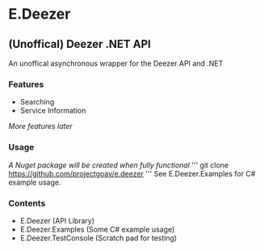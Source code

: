 # E.Deezer
## (Unoffical) Deezer .NET API 
An unoffical asynchronous wrapper for the Deezer API and .NET

### Features
- Searching
- Service Information

*More features later*

### Usage
*A Nuget package will be created when fully functional*
'''
git clone https://github.com/projectgoav/e.deezer
'''
See E.Deezer.Examples for C# example usage.

### Contents
- E.Deezer (API Library)
- E.Deezer.Examples (Some C# example usage)
- E.Deezer.TestConsole (Scratch pad for testing)
